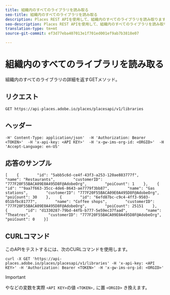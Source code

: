 ```yaml
---
title: 組織内のすべてのライブラリを読み取る
seo-title: 組織内のすべてのライブラリを読み取る
description: Places REST APIを使用して、組織内のすべてのライブラリを読み取ります。
seo-description: Places REST APIを使用して、組織内のすべてのライブラリを読み取ります。
translation-type: tm+mt
source-git-commit: ef3d77eba407013e1f701ed001ef9ab7b3818e07

---
```



# 組織内のすべてのライブラリを読み取る

組織内のすべてのライブラリの詳細を返すGETメソッド。

## リクエスト

```text
GET https://api-places.adobe.io/places/placesapi/v1/libraries
```

## ヘッダー

```text
-H' Content-Type: application/json'  -H 'Authorization: Bearer <TOKEN>'  -H 'x-api-key: <API KEY>'  -H 'x-gw-ims-org-id: <ORGID>'  -H 'Accept-Language: en-US'
```

## 応答のサンプル

```text
[    {        "id": "5abb5c6d-ce4f-43f3-a253-120ae883777f",        "name": "Restaurants",        "customerID": "777F20F55BACA09E0A495D8F@AdobeOrg",        "poiCount": 1    },    {        "id": ""9aa7f663-35cc-4de6-8643-ae7779f3bb87",        "name": "Gas stations",        "customerID": "777F20F55BACA09E0A495D8F@AdobeOrg",        "poiCount": 30    },    {        "id": "6efd87bc-c9c4-4ff3-9503-051bfbc81777",        "name": "Coffee shops",        "customerID": "777F20F55BACA09E0A495D8F@AdobeOrg",        "poiCount": 25151    },    {        "id": "d1330287-79bd-44fb-b777-5e59ec37faad",        "name": "Theatres",        "customerID": "777F20F55BACA09E0A495D8F@AdobeOrg",        "poiCount": 0    }]
```

## CURLコマンド

このAPIをテストするには、次のCURLコマンドを使用します。

```text
curl -X GET 'https://api-places.adobe.io/places/placesapi/v1/libraries' -H 'x-api-key: <API KEY>' -H 'Authorization: Bearer <TOKEN>' -H 'x-gw-ims-org-id: <ORGID>'
```

>[!IMPORTANT]
>
>やなどの変数を実際 `<API KEY>`の値 `<TOKEN>,` に置 `<ORGID>` き換えます。